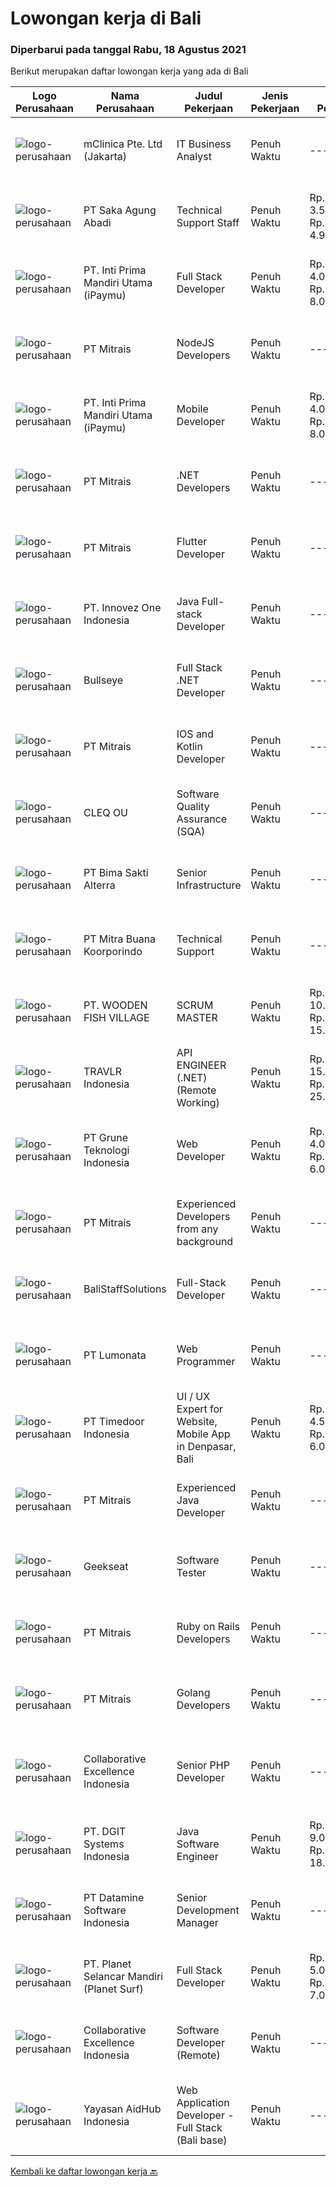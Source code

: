 
  # Lowongan kerja di Bali

  ### Diperbarui pada tanggal Rabu, 18 Agustus 2021

  Berikut merupakan daftar lowongan kerja yang ada di Bali

  |Logo Perusahaan | Nama Perusahaan | Judul Pekerjaan | Jenis Pekerjaan | Gaji Pekerjaan | Lokasi | Deskripsi | Tanggal diunggah | Pranala |
  | -------------- | --------------- | --------------- | --------- | --------- | -------------- | ------- | ----------- | ----------- |
  |![logo-perusahaan](https://image-service-cdn.seek.com.au/7665bb5bd589f085f653b36d2f3cbccaf93e5953/ee4dce1061f3f616224767ad58cb2fc751b8d2dc)|mClinica Pte. Ltd (Jakarta)|IT Business Analyst|Penuh Waktu|---|Bali|mClinica is a fast-growing, venture backed, impact-driven technology organization whose mission is to build connect the world’s pharmacies and improve...|Selasa, 17 Agustus 2021|https://www.jobstreet.co.id/id/job/it-business-analyst-3602263?token=0~a78fb113-67dc-423d-ba54-a81c7cd8672e&sectionRank=1&jobId=jobstreet-id-job-3602263|
|![logo-perusahaan](https://image-service-cdn.seek.com.au/b431eba4ca69990a517098dc7727c73e2517bdd4/ee4dce1061f3f616224767ad58cb2fc751b8d2dc)|PT Saka Agung Abadi|Technical Support Staff|Penuh Waktu|Rp. 3.500.000-Rp. 4.900.000|Denpasar|Kualifikasi :1. Memahami instalasi dan maintenance Server (Linux Server, Server Virtualization).2. Memiliki kemampuan untuk memperbaiki jaringan.3....|Senin, 16 Agustus 2021|https://www.jobstreet.co.id/id/job/technical-support-staff-3601666?token=0~a78fb113-67dc-423d-ba54-a81c7cd8672e&sectionRank=2&jobId=jobstreet-id-job-3601666|
|![logo-perusahaan](https://image-service-cdn.seek.com.au/3cfcf3b08437c3b9e8bce9eefde4d326596fb58a/ee4dce1061f3f616224767ad58cb2fc751b8d2dc)|PT. Inti Prima Mandiri Utama (iPaymu)|Full Stack Developer|Penuh Waktu|Rp. 4.000.000-Rp. 8.000.000|Denpasar|Kami memerlukan Tim Full Stack Developer dengan kemampuan sebagai berikut:  Menguasai Laravel Framework Bisa bekerja dalam TIM Bisa bekerja dalam...|Selasa, 17 Agustus 2021|https://www.jobstreet.co.id/id/job/full-stack-developer-3591309?token=0~a78fb113-67dc-423d-ba54-a81c7cd8672e&sectionRank=3&jobId=jobstreet-id-job-3591309|
|![logo-perusahaan](https://image-service-cdn.seek.com.au/969b0c47f133a1e0155056a5d964c63953dd6304/ee4dce1061f3f616224767ad58cb2fc751b8d2dc)|PT Mitrais|NodeJS Developers|Penuh Waktu|---|Bali|Build your Career with Mitrais! We're urgently looking for experienced NodeJS Developers to be part of our team for an immediate start.Our client is a...|Senin, 16 Agustus 2021|https://www.jobstreet.co.id/id/job/nodejs-developers-3601182?token=0~a78fb113-67dc-423d-ba54-a81c7cd8672e&sectionRank=4&jobId=jobstreet-id-job-3601182|
|![logo-perusahaan](https://image-service-cdn.seek.com.au/3cfcf3b08437c3b9e8bce9eefde4d326596fb58a/ee4dce1061f3f616224767ad58cb2fc751b8d2dc)|PT. Inti Prima Mandiri Utama (iPaymu)|Mobile Developer|Penuh Waktu|Rp. 4.000.000-Rp. 8.000.000|Denpasar|Kami memerlukan Tim Developer dengan kemampuan sebagai berikut: Menguasai ReactNative Bisa bekerja dalam TIM Bisa bekerja dalam DEADLINE Supel &amp;...|Selasa, 17 Agustus 2021|https://www.jobstreet.co.id/id/job/mobile-developer-3591310?token=0~a78fb113-67dc-423d-ba54-a81c7cd8672e&sectionRank=5&jobId=jobstreet-id-job-3591310|
|![logo-perusahaan](https://image-service-cdn.seek.com.au/969b0c47f133a1e0155056a5d964c63953dd6304/ee4dce1061f3f616224767ad58cb2fc751b8d2dc)|PT Mitrais|.NET Developers|Penuh Waktu|---|Denpasar|Build your Career with Mitrais !  We're looking for experienced .NET Software Engineers to be part of our team.  What will you be doing ?  Coding high...|Senin, 16 Agustus 2021|https://www.jobstreet.co.id/id/job/net-developers-3601200?token=0~a78fb113-67dc-423d-ba54-a81c7cd8672e&sectionRank=6&jobId=jobstreet-id-job-3601200|
|![logo-perusahaan](https://image-service-cdn.seek.com.au/969b0c47f133a1e0155056a5d964c63953dd6304/ee4dce1061f3f616224767ad58cb2fc751b8d2dc)|PT Mitrais|Flutter Developer|Penuh Waktu|---|Bali|Build your Career with Mitrais !  We're looking for experienced Flutter Developer to be part of our team. What will you be doing?  Liase with...|Senin, 16 Agustus 2021|https://www.jobstreet.co.id/id/job/flutter-developer-3601166?token=0~a78fb113-67dc-423d-ba54-a81c7cd8672e&sectionRank=7&jobId=jobstreet-id-job-3601166|
|![logo-perusahaan](https://image-service-cdn.seek.com.au/b298687ae02f9798573838624580ad51c34fe2f1/ee4dce1061f3f616224767ad58cb2fc751b8d2dc)|PT. Innovez One Indonesia|Java Full-stack Developer|Penuh Waktu|---|Jakarta Raya|We are looking for a dynamic and talented Java Full Stack Developer with strong OOAD background to join our global team. You will work in a SCRUM team...|Selasa, 17 Agustus 2021|https://www.jobstreet.co.id/id/job/java-full-stack-developer-3602285?token=0~a78fb113-67dc-423d-ba54-a81c7cd8672e&sectionRank=8&jobId=jobstreet-id-job-3602285|
|![logo-perusahaan](https://image-service-cdn.seek.com.au/bbf2137c41f12d6e9394eaecc245409d87abbbf0/ee4dce1061f3f616224767ad58cb2fc751b8d2dc)|Bullseye|Full Stack .NET Developer|Penuh Waktu|---|Bali|The support &amp; site reliability engineer (SSRE) – the position was established to support the software development and improvement of our platform...|Selasa, 17 Agustus 2021|https://www.jobstreet.co.id/id/job/full-stack-net-developer-3602408?token=0~a78fb113-67dc-423d-ba54-a81c7cd8672e&sectionRank=9&jobId=jobstreet-id-job-3602408|
|![logo-perusahaan](https://image-service-cdn.seek.com.au/969b0c47f133a1e0155056a5d964c63953dd6304/ee4dce1061f3f616224767ad58cb2fc751b8d2dc)|PT Mitrais|IOS and Kotlin Developer|Penuh Waktu|---|Bali|Build your Career with Mitrais !  We're looking for experienced iOS and Kotlin Developer to be part of our team. What will you be doing?  Liase with...|Senin, 16 Agustus 2021|https://www.jobstreet.co.id/id/job/ios-and-kotlin-developer-3601171?token=0~a78fb113-67dc-423d-ba54-a81c7cd8672e&sectionRank=10&jobId=jobstreet-id-job-3601171|
|![logo-perusahaan](https://image-service-cdn.seek.com.au/83f6c0a379be672bd3733ebae34ee48ae48afc54/ee4dce1061f3f616224767ad58cb2fc751b8d2dc)|CLEQ OU|Software Quality Assurance (SQA)|Penuh Waktu|---|Badung|About ItsavirusItsavirus is a software company with offices in Bali, Singapore and Amsterdam. With a relative small group of people, we work on great...|Sabtu, 14 Agustus 2021|https://www.jobstreet.co.id/id/job/software-quality-assurance-sqa-3593883?token=0~a78fb113-67dc-423d-ba54-a81c7cd8672e&sectionRank=11&jobId=jobstreet-id-job-3593883|
|![logo-perusahaan](https://image-service-cdn.seek.com.au/3b449304b19b7a5909fe2d6166b69cb2e3dfc9ad/ee4dce1061f3f616224767ad58cb2fc751b8d2dc)|PT Bima Sakti Alterra|Senior Infrastructure|Penuh Waktu|---|Denpasar|Job Description Bekerja di environment TI multi user untuk mengelola aplikasi, database, server, server file, jaringan, penyimpanan data dan...|Minggu, 15 Agustus 2021|https://www.jobstreet.co.id/id/job/senior-infrastructure-3595235?token=0~a78fb113-67dc-423d-ba54-a81c7cd8672e&sectionRank=12&jobId=jobstreet-id-job-3595235|
|![logo-perusahaan](https://image-service-cdn.seek.com.au/f239709d655cb2106929c841dd2b71edd206015d/ee4dce1061f3f616224767ad58cb2fc751b8d2dc)|PT Mitra Buana Koorporindo|Technical Support|Penuh Waktu|---|Denpasar|Maksimal 35 tahun Pendidikan Minimal SMK / D3 / S1 Teknik Informatika/ Jaringan / Elektro Memiliki pengetahuan tentang Hardware &amp; Software system,...|Jumat, 13 Agustus 2021|https://www.jobstreet.co.id/id/job/technical-support-3600154?token=0~a78fb113-67dc-423d-ba54-a81c7cd8672e&sectionRank=13&jobId=jobstreet-id-job-3600154|
|![logo-perusahaan](https://image-service-cdn.seek.com.au/6f2d4bb0fdf84b817cd6a63e97b1236b16f643ef/ee4dce1061f3f616224767ad58cb2fc751b8d2dc)|PT. WOODEN FISH VILLAGE|SCRUM MASTER|Penuh Waktu|Rp. 10.000.000-Rp. 15.000.000|Bali|Manage each project’s scope and timeline Coordinate sprints, retrospective meetings and daily stand-ups Coach team members in Agile frameworks...|Jumat, 13 Agustus 2021|https://www.jobstreet.co.id/id/job/scrum-master-3588612?token=0~a78fb113-67dc-423d-ba54-a81c7cd8672e&sectionRank=14&jobId=jobstreet-id-job-3588612|
|![logo-perusahaan](https://image-service-cdn.seek.com.au/0b12a742ea945bde3fd751c06ca5f47bb2053690/ee4dce1061f3f616224767ad58cb2fc751b8d2dc)|TRAVLR Indonesia|API ENGINEER (.NET) (Remote Working)|Penuh Waktu|Rp. 15.000.000-Rp. 25.000.000|Bali|API ENGINEER (.NET)As an API engineer, you will be responsible for the analysis, design, testing, development, and maintenance of best in class...|Minggu, 15 Agustus 2021|https://www.jobstreet.co.id/id/job/api-engineer-net-remote-working-3594741?token=0~a78fb113-67dc-423d-ba54-a81c7cd8672e&sectionRank=15&jobId=jobstreet-id-job-3594741|
|![logo-perusahaan](https://image-service-cdn.seek.com.au/bce4433421cbd6d3fbcd407460c54cc5d2693753/ee4dce1061f3f616224767ad58cb2fc751b8d2dc)|PT Grune Teknologi Indonesia|Web Developer|Penuh Waktu|Rp. 4.000.000-Rp. 6.000.000|Denpasar|Job Descriptions: Write programming code, either from scratch or adapting from other source code to meet business requirements. Candidates can choose...|Sabtu, 14 Agustus 2021|https://www.jobstreet.co.id/id/job/web-developer-3589792?token=0~a78fb113-67dc-423d-ba54-a81c7cd8672e&sectionRank=16&jobId=jobstreet-id-job-3589792|
|![logo-perusahaan](https://image-service-cdn.seek.com.au/969b0c47f133a1e0155056a5d964c63953dd6304/ee4dce1061f3f616224767ad58cb2fc751b8d2dc)|PT Mitrais|Experienced Developers from any background|Penuh Waktu|---|Bali|Build your Career with Mitrais !  We're looking for experienced Software Engineers from any background to be part of our team.  What will you...|Senin, 16 Agustus 2021|https://www.jobstreet.co.id/id/job/experienced-developers-from-any-background-3601164?token=0~a78fb113-67dc-423d-ba54-a81c7cd8672e&sectionRank=17&jobId=jobstreet-id-job-3601164|
|![logo-perusahaan](https://us.123rf.com/450wm/pavelstasevich/pavelstasevich1811/pavelstasevich181101027/112815900-stock-vector-no-image-available-icon-flat-vector.jpg?ver=6)|BaliStaffSolutions|Full-Stack Developer|Penuh Waktu|---|Bali|An international payment platform is looking for an experienced Full-Stack Developer (Bali based, full-time).Responsibilities:·      HTML Front-End...|Jumat, 13 Agustus 2021|https://www.jobstreet.co.id/id/job/full-stack-developer-3599807?token=0~a78fb113-67dc-423d-ba54-a81c7cd8672e&sectionRank=18&jobId=jobstreet-id-job-3599807|
|![logo-perusahaan](https://image-service-cdn.seek.com.au/3de98e9c9215f2393d4c138e6c0f5f1400933fcb/ee4dce1061f3f616224767ad58cb2fc751b8d2dc)|PT Lumonata|Web Programmer|Penuh Waktu|---|Badung|Lumonata are an independent design and development studio based in Bali that provides services in the field of website design, website...|Jumat, 13 Agustus 2021|https://www.jobstreet.co.id/id/job/web-programmer-3588179?token=0~a78fb113-67dc-423d-ba54-a81c7cd8672e&sectionRank=19&jobId=jobstreet-id-job-3588179|
|![logo-perusahaan](https://image-service-cdn.seek.com.au/9f2111bf08df94f0ea97d6b9f360a4952c081dc6/ee4dce1061f3f616224767ad58cb2fc751b8d2dc)|PT Timedoor Indonesia|UI / UX Expert for Website, Mobile App in Denpasar, Bali|Penuh Waktu|Rp. 4.500.000-Rp. 6.000.000|Bali|If you want to grow up yourself, Timedoor is one of the best places for your career. Our team has come from various culture and lead by Japanese CEO....|Minggu, 15 Agustus 2021|https://www.jobstreet.co.id/id/job/ui-ux-expert-for-website-mobile-app-in-denpasar-bali-3588967?token=0~a78fb113-67dc-423d-ba54-a81c7cd8672e&sectionRank=20&jobId=jobstreet-id-job-3588967|
|![logo-perusahaan](https://image-service-cdn.seek.com.au/969b0c47f133a1e0155056a5d964c63953dd6304/ee4dce1061f3f616224767ad58cb2fc751b8d2dc)|PT Mitrais|Experienced Java Developer|Penuh Waktu|---|Bali|Build your Career with Mitrais!  We have clients who are urgently looking for Experienced Java developers for an immediate start. What will you be...|Senin, 16 Agustus 2021|https://www.jobstreet.co.id/id/job/experienced-java-developer-3601163?token=0~a78fb113-67dc-423d-ba54-a81c7cd8672e&sectionRank=21&jobId=jobstreet-id-job-3601163|
|![logo-perusahaan](https://image-service-cdn.seek.com.au/a94166d692fda70a364e9d5191d7ced8a65f1597/ee4dce1061f3f616224767ad58cb2fc751b8d2dc)|Geekseat|Software Tester|Penuh Waktu|---|Bali|We’re looking for an experienced Software Tester to join our Awesome Engineering Team at Bali or Bandung (WFH until further notice).As a Software...|Kamis, 12 Agustus 2021|https://www.jobstreet.co.id/id/job/software-tester-3598906?token=0~a78fb113-67dc-423d-ba54-a81c7cd8672e&sectionRank=22&jobId=jobstreet-id-job-3598906|
|![logo-perusahaan](https://image-service-cdn.seek.com.au/969b0c47f133a1e0155056a5d964c63953dd6304/ee4dce1061f3f616224767ad58cb2fc751b8d2dc)|PT Mitrais|Ruby on Rails Developers|Penuh Waktu|---|Bali|Build your Career with Mitrais ! We're urgently looking for experienced Ruby On Rails  Developers to be part of our team for an immediate...|Kamis, 12 Agustus 2021|https://www.jobstreet.co.id/id/job/ruby-on-rails-developers-3598722?token=0~a78fb113-67dc-423d-ba54-a81c7cd8672e&sectionRank=23&jobId=jobstreet-id-job-3598722|
|![logo-perusahaan](https://image-service-cdn.seek.com.au/969b0c47f133a1e0155056a5d964c63953dd6304/ee4dce1061f3f616224767ad58cb2fc751b8d2dc)|PT Mitrais|Golang Developers|Penuh Waktu|---|Bali|Build your Career with Mitrais!We're looking for experienced Golang Developers to be part of our team. What will you be doing? Liaising with...|Kamis, 12 Agustus 2021|https://www.jobstreet.co.id/id/job/golang-developers-3587780?token=0~a78fb113-67dc-423d-ba54-a81c7cd8672e&sectionRank=24&jobId=jobstreet-id-job-3587780|
|![logo-perusahaan](https://image-service-cdn.seek.com.au/7145b1ba6bc0dbd678e2bf86d776dd2b1b9b81f6/ee4dce1061f3f616224767ad58cb2fc751b8d2dc)|Collaborative Excellence Indonesia|Senior PHP Developer|Penuh Waktu|---|Jawa Timur|Responsibilities: Work with Business/Product Owners/product development team/Project Manager to design, develop, maintain and enhance web-based &amp;...|Jumat, 13 Agustus 2021|https://www.jobstreet.co.id/id/job/senior-php-developer-3588892?token=0~a78fb113-67dc-423d-ba54-a81c7cd8672e&sectionRank=25&jobId=jobstreet-id-job-3588892|
|![logo-perusahaan](https://image-service-cdn.seek.com.au/e1681d73e68b1b74b5b5136363b820dd70a250df/ee4dce1061f3f616224767ad58cb2fc751b8d2dc)|PT. DGIT Systems Indonesia|Java Software Engineer|Penuh Waktu|Rp. 9.000.000-Rp. 18.000.000|Badung|We are looking for a talented Java engineer to join an experienced team of engineers working on our flagship products Telflow, a next-generation...|Jumat, 13 Agustus 2021|https://www.jobstreet.co.id/id/job/java-software-engineer-3599701?token=0~a78fb113-67dc-423d-ba54-a81c7cd8672e&sectionRank=26&jobId=jobstreet-id-job-3599701|
|![logo-perusahaan](https://image-service-cdn.seek.com.au/5fcc638e90b6bfa5413c6b018faccdd8126658c9/ee4dce1061f3f616224767ad58cb2fc751b8d2dc)|PT Datamine Software Indonesia|Senior Development Manager|Penuh Waktu|---|Bali|Senior Development ManagerJob DescriptionThe role:The role is to lead and build remotely a full development team including Delivery, Development, QAQC...|Kamis, 12 Agustus 2021|https://www.jobstreet.co.id/id/job/senior-development-manager-3599053?token=0~a78fb113-67dc-423d-ba54-a81c7cd8672e&sectionRank=27&jobId=jobstreet-id-job-3599053|
|![logo-perusahaan](https://image-service-cdn.seek.com.au/9a17f6158932b294e24ba264a1e5b00bc07424ec/ee4dce1061f3f616224767ad58cb2fc751b8d2dc)|PT. Planet Selancar Mandiri (Planet Surf)|Full Stack Developer|Penuh Waktu|Rp. 5.000.000-Rp. 7.000.000|Badung|Requirements: Bachelor of Computer Science/Information System Minimum 20 years old and maximum 30 years old Good analytical &amp; logical thinking...|Jumat, 13 Agustus 2021|https://www.jobstreet.co.id/id/job/full-stack-developer-3588438?token=0~a78fb113-67dc-423d-ba54-a81c7cd8672e&sectionRank=28&jobId=jobstreet-id-job-3588438|
|![logo-perusahaan](https://image-service-cdn.seek.com.au/7145b1ba6bc0dbd678e2bf86d776dd2b1b9b81f6/ee4dce1061f3f616224767ad58cb2fc751b8d2dc)|Collaborative Excellence Indonesia|Software Developer (Remote)|Penuh Waktu|---|Jawa Timur|Responsibilities: Work with Product Management and Products Engineering teams to design, develop, maintain and enhance web-based and mobile-based...|Kamis, 12 Agustus 2021|https://www.jobstreet.co.id/id/job/software-developer-remote-3587937?token=0~a78fb113-67dc-423d-ba54-a81c7cd8672e&sectionRank=29&jobId=jobstreet-id-job-3587937|
|![logo-perusahaan](https://image-service-cdn.seek.com.au/9b692f209622949279e729a0faf85c537e22289b/ee4dce1061f3f616224767ad58cb2fc751b8d2dc)|Yayasan AidHub Indonesia|Web Application Developer - Full Stack (Bali base)|Penuh Waktu|---|Bali|Responsibilities: This role will report to the IT Manager Candidate must be able to manage the complete software development process of our platform...|Kamis, 12 Agustus 2021|https://www.jobstreet.co.id/id/job/web-application-developer-full-stack-bali-base-3592376?token=0~a78fb113-67dc-423d-ba54-a81c7cd8672e&sectionRank=30&jobId=jobstreet-id-job-3592376|


  [Kembali ke daftar lowongan kerja 🔙](../README.md#daftar-lowongan-kerja)
  
